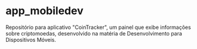 # app_mobiledev
Repositório para aplicativo "CoinTracker", um painel que exibe informações sobre criptomoedas, desenvolvido na matéria de Desenvolvimento para Dispositivos Móveis. 
